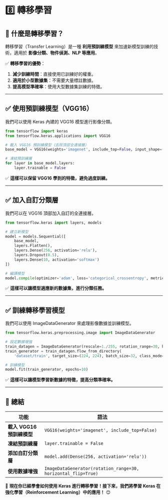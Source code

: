# 8️⃣ 轉移學習

## 🎯 什麼是轉移學習？

轉移學習（Transfer Learning）是一種 **利用預訓練模型** 來加速新模型訓練的技術，適用於 **影像分類、物件偵測、NLP 等應用**。

✅ **轉移學習的優勢**：

1. **減少訓練時間**：直接使用已訓練好的權重。
2. **適用於小型數據集**：不需要大量標註數據。
3. **提高模型準確率**：使用大型數據集訓練的特徵。

---

## **✅ 使用預訓練模型（VGG16）**

我們可以使用 Keras 內建的 VGG16 模型進行影像分類。

```python
from tensorflow import keras
from tensorflow.keras.applications import VGG16

# 載入 VGG16 預訓練模型（去除頂部全連接層）
base_model = VGG16(weights='imagenet', include_top=False, input_shape=(224, 224, 3))

# 凍結預訓練層
for layer in base_model.layers:
    layer.trainable = False
```

✅ **這樣可以保留 VGG16 學到的特徵，避免過度訓練。**

---

## **✅ 加入自訂分類層**

我們可以在 VGG16 頂部加入自訂的全連接層。

```python
from tensorflow.keras import layers, models

# 建立新模型
model = models.Sequential([
    base_model,
    layers.Flatten(),
    layers.Dense(256, activation='relu'),
    layers.Dropout(0.5),
    layers.Dense(10, activation='softmax')
])

# 編譯模型
model.compile(optimizer='adam', loss='categorical_crossentropy', metrics=['accuracy'])
```

✅ **這樣可以讓模型適應新的數據集，進行分類任務。**

---

## **✅ 訓練轉移學習模型**

我們可以使用 ImageDataGenerator 來處理影像數據並訓練模型。

```python
from tensorflow.keras.preprocessing.image import ImageDataGenerator

# 設定數據增強
train_datagen = ImageDataGenerator(rescale=1./255, rotation_range=30, horizontal_flip=True)
train_generator = train_datagen.flow_from_directory(
    'dataset/train', target_size=(224, 224), batch_size=32, class_mode='categorical')

# 訓練模型
model.fit(train_generator, epochs=10)
```

✅ **這樣可以讓模型學習新數據的特徵，提高分類準確率。**

---

## 📝 **總結**

| **功能** | **語法** |
|----------|--------|
| **載入 VGG16 預訓練模型** | `VGG16(weights='imagenet', include_top=False)` |
| **凍結預訓練層** | `layer.trainable = False` |
| **添加自訂分類層** | `model.add(Dense(256, activation='relu'))` |
| **使用數據增強** | `ImageDataGenerator(rotation_range=30, horizontal_flip=True)` |

🚀 **現在你已經學會如何使用 Keras 進行轉移學習！接下來，我們將學習 Keras 在強化學習（Reinforcement Learning）中的應用！** 😊

